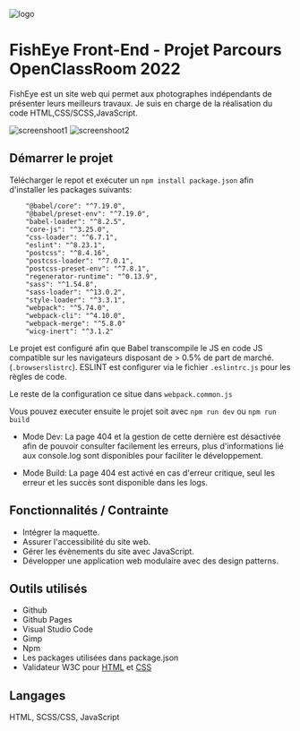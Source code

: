 ![logo](https://github.com/digitstudio/Front-End-Fisheye/blob/main/assets/images/logo.png)

# FishEye Front-End - Projet Parcours OpenClassRoom 2022


FishEye est un site web qui permet aux photographes indépendants de présenter leurs meilleurs travaux. 
Je suis en charge de la réalisation du code HTML,CSS/SCSS,JavaScript.

![screenshoot1](https://github.com/digitstudio/Front-End-Fisheye/blob/main/assets/screenshoot/29ef5e6d36265b9d39e972da0889d33e.png)
![screenshoot2](https://github.com/digitstudio/Front-End-Fisheye/blob/main/assets/screenshoot/597c339a0c62b6ab9e2c0d773adeb0f3.jpg)

## Démarrer le projet
Télécharger le repot et exécuter un ```npm install package.json``` afin d'installer les packages suivants:

```
    "@babel/core": "^7.19.0",
    "@babel/preset-env": "^7.19.0",
    "babel-loader": "^8.2.5",
    "core-js": "^3.25.0",
    "css-loader": "^6.7.1",
    "eslint": "^8.23.1",
    "postcss": "^8.4.16",
    "postcss-loader": "^7.0.1",
    "postcss-preset-env": "^7.8.1",
    "regenerator-runtime": "^0.13.9",
    "sass": "^1.54.8",
    "sass-loader": "^13.0.2",
    "style-loader": "^3.3.1",
    "webpack": "^5.74.0",
    "webpack-cli": "^4.10.0",
    "webpack-merge": "^5.8.0"
    "wicg-inert": "^3.1.2"
```


Le projet est configuré afin que Babel transcompile le JS en code JS compatible sur les navigateurs disposant de > 0.5% de part de marché. (```.browserslistrc```).
ESLINT est configurer via le fichier ```.eslintrc.js``` pour les règles de code.

 Le reste de la configuration ce situe dans ```webpack.common.js```

Vous pouvez executer ensuite le projet soit avec ```npm run dev``` ou ```npm run build```

- Mode Dev: La page 404 et la gestion de cette dernière est désactivée afin de pouvoir consulter facilement les erreurs, plus d'informations lié aux console.log sont disponibles pour faciliter le développement.

- Mode Build: La page 404 est activé en cas d'erreur critique, seul les erreur et les succès sont disponible dans les logs.


## Fonctionnalités / Contrainte

- Intégrer la maquette.
- Assurer l'accessibilité du site web.
- Gérer les évènements du site avec JavaScript.
- Développer une application web modulaire avec des design patterns.


## Outils  utilisés

- Github
- Github Pages
- Visual Studio Code
- Gimp
- Npm
- Les packages utilisées dans package.json
- Validateur W3C pour [HTML](https://validator.w3.org/) et [CSS](https://jigsaw.w3.org/css-validator/#validate_by_upload)

## Langages

HTML, SCSS/CSS, JavaScript
